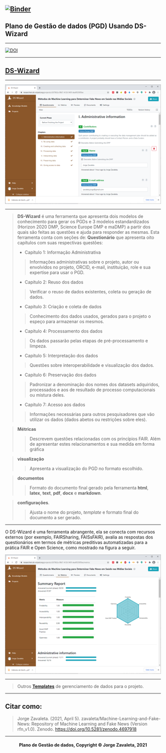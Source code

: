 [![Binder](https://mybinder.org/badge_logo.svg)](https://mybinder.org/v2/gh/zavaleta/Machine-Learning-and-Fake-News/main)
---
## Plano de Gestão de dados (PGD) Usando DS-Wizard

---
[![DOI](https://zenodo.org/badge/DOI/10.5281/zenodo.4697918.svg)](https://doi.org/10.5281/zenodo.4697918)

---
## [DS-Wizard](https://ds-wizard.org/)

---
![DS-Wizard](imagens/dswizard.png)

---
> **DS-Wizard** é uma ferramenta que apresenta dois modelos de conhecimento para gerar os PGDs e 3 modelos estandardizados (Horizon 2020 DMP, Science Europe DMP e maDMP) a partir dos quais são feitas as questões e ajuda para responder as mesmas. Esta ferramenta conta com seções de:
> **Questionário** que apresenta oito capítulos com suas respectivas questões:
> - Capítulo 1: Informação Administrativa
>> Informações administrativas sobre o projeto, autor ou envolvidos no projeto, ORCID, e-mail, instituição, role e sua expertise para usar o PGD.
> - Capítulo 2: Reuso dos dados
>> Verificar o reuso de dados existentes, coleta ou geração de dados.
> - Capítulo 3: Criação e coleta de dados
>> Conhecimento dos dados usados, gerados para o projeto o espeço para armazenar os mesmos.
> - Capítulo 4: Processamento dos dados
>> Os dados passarão pelas etapas de pré-processamento  e limpeza.
> - Capítulo 5: Interpretação dos dados
>> Questões sobre interoperabilidade e visualização dos dados.
> - Capítulo 6: Preservação dos dados
>> Padronizar a denominação dos nomes dos datasets adquiridos, processados e aos de resultado de processo computacionais ou mistura deles.
> - Capítulo 7: Acesso aos dados
>> Informações necessárias para outros pesquisadores que vão utilizar os dados (dados abetos ou restrições sobre eles).

> **Métricas**
>> Descrevem questões relacionadas com os princípios FAIR. Além de apresentar estes relacionamentos e sua medida em forma gráfica

> **visualização**
>> Apresenta a visualização do PGD no formato escolhido.

> **documentos**
>> Formato do documento final gerado pela ferramenta **html**, **latex**, **text**, **pdf**, **docx** e **markdown**.

> **configurações**.
>> Ajusta o nome do projeto, *template* e formato final do documento a ser gerado.

---
O DS-Wizard é uma ferramenta abrangente, ela se conecta com recursos externos (por exemplo, FAIRSharing, FAISsFAIR), avalia as respostas dos questionários em termos de métricas preditivas automatizadas para a prática FAIR e Open Science, como mostrado na figura a seguir.

![Métricas](imagens/ds-metricas.png)

---
> Outros **[Templates](pgd.md)** de gerenciamento de dados para o projeto.

---
## Citar como:

> Jorge Zavaleta. (2021, April 5). zavaleta/Machine-Learning-and-Fake-News: Repository of Machine Learning and Fake News (Version rfn_v1.0). Zenodo. https://doi.org/10.5281/zenodo.4697918

---
#### <center>Plano de Gestão de dados,  Copyright &copy;  Jorge Zavaleta, 2021</center>